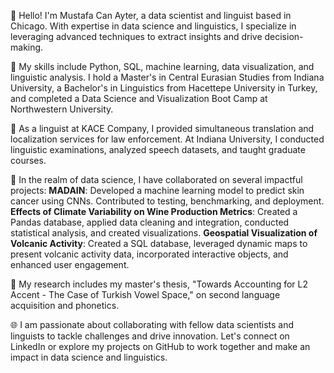 👋 Hello! I'm Mustafa Can Ayter, a data scientist and linguist based in Chicago. With expertise in data science and linguistics, I specialize in leveraging advanced techniques to extract insights and drive decision-making.

🌟 My skills include Python, SQL, machine learning, data visualization, and linguistic analysis. I hold a Master's in Central Eurasian Studies from Indiana University, a Bachelor's in Linguistics from Hacettepe University in Turkey, and completed a Data Science and Visualization Boot Camp at Northwestern University.

💼 As a linguist at KACE Company, I provided simultaneous translation and localization services for law enforcement. At Indiana University, I conducted linguistic examinations, analyzed speech datasets, and taught graduate courses.

🚀  In the realm of data science, I have collaborated on several impactful projects:
**MADAIN**: Developed a machine learning model to predict skin cancer using CNNs. Contributed to testing, benchmarking, and deployment.
**Effects of Climate Variability on Wine Production Metrics**: Created a Pandas database, applied data cleaning and integration, conducted statistical analysis, and created visualizations.
**Geospatial Visualization of Volcanic Activity**: Created a SQL database, leveraged dynamic maps to present volcanic activity data, incorporated interactive objects, and enhanced user engagement.

🔬 My research includes my master's thesis, "Towards Accounting for L2 Accent - The Case of Turkish Vowel Space," on second language acquisition and phonetics.

🌐 I am passionate about collaborating with fellow data scientists and linguists to tackle challenges and drive innovation. Let's connect on LinkedIn or explore my projects on GitHub to work together and make an impact in data science and linguistics.
